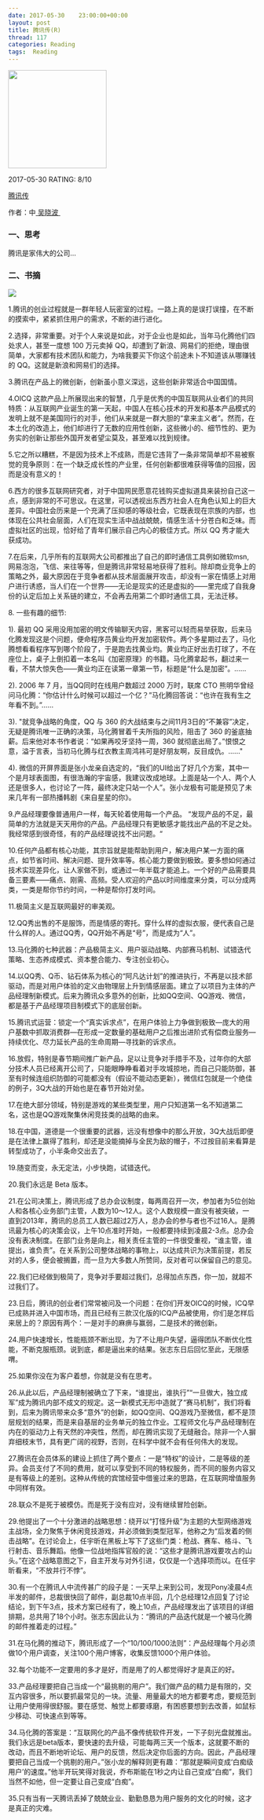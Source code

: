 ```yaml
---
date: 2017-05-30    23:00:00+00:00
layout: post
title: 腾讯传(R)
thread: 117
categories: Reading
tags:  Reading
---
```


<img src="https://images-cn.ssl-images-amazon.com/images/I/41Uk3AIPXqL.jpg" width="200" />

2017-05-30 RATING:  8/10

[腾讯传][1]

作者：中[ 吴晓波 ][2]

### 一、思考

腾讯是家伟大的公司...

### 二、书摘

![][image-1]

1.腾讯的创业过程就是一群年轻人玩密室的过程。一路上真的是误打误撞，在不断的摸索中，紧紧抓住用户的需求，不断的进行进化。

2.选择，非常重要。对于个人来说是如此，对于企业也是如此，当年马化腾他们四处求人，甚至一度想 100 万元卖掉 QQ，却遭到了新浪、网易们的拒绝，理由很简单，大家都有技术团队和能力，为啥我要买下你这个前途未卜不知道该从哪赚钱的 QQ。这就是新浪和网易们的选择。

3.腾讯在产品上的微创新，创新虽小意义深远，这些创新非常适合中国国情。

4.OICQ 这款产品上所展现出来的智慧，几乎是优秀的中国互联网从业者们的共同特质：从互联网产业诞生的第一天起，中国人在核心技术的开发和基本产品模式的发明上就不是美国同行的对手，他们从来就是一群大胆的“拿来主义者”。然而，在本土化的改造上，他们却进行了无数的应用性创新，这些微小的、细节性的、更为务实的创新让那些外国开发者望尘莫及，甚至难以找到规律。

5.它之所以糟糕，不是因为技术上不成熟，而是它违背了一条非常简单却不易被察觉的竞争原则：在一个缺乏成长性的产业里，任何创新都很难获得等值的回报，因而是没有意义的！

6.西方的很多互联网研究者，对于中国网民愿意花钱购买虚拟道具来装扮自己这一点，感到非常的不可思议。在这里，可以透视出东西方社会人在角色认知上的巨大差异。中国社会历来是一个充满了压抑感的等级社会，它既表现在宗族的内部，也体现在公共社会层面，人们在现实生活中战战兢兢，情感生活十分苍白和乏味。而虚拟社区的出现，恰好给了青年们展示自己内心的极佳方式。所以 QQ 秀才能大获成功。

7.在后来，几乎所有的互联网大公司都推出了自己的即时通信工具例如微软msn,网易泡泡，飞信、来往等等，但是腾讯非常轻易地获得了胜利。除却商业竞争上的策略之外，最大原因在于竞争者都从技术层面展开攻击，却没有一家在情感上对用户进行诱惑，当人们在一个世界——无论是现实的还是虚拟的——里完成了自我身份的认定后加上关系链的建立，不会再去用第二个即时通信工具，无法迁移。

8. 一些有趣的细节: 

1). 最初 QQ 采用没用加密的明文传输聊天内容，黑客可以轻而易举获取，后来马化腾发现这是个问题，便命程序员黄业均开发加密软件。两个多星期过去了，马化腾想看看程序写到哪个阶段了，于是跑去找黄业均。黄业均正好出去打球了，不在座位上，桌子上倒扣着一本名叫《加密原理》的书籍。马化腾拿起书，翻过来一看，不禁大惊失色——黄业均正在读第一章第一节，标题是“什么是加密”。......

2). 2006 年 7 月，当QQ同时在线用户数超过 2000 万时，联席 CTO 熊明华曾经问马化腾：“你估计什么时候可以超过一个亿？”马化腾回答说：“也许在我有生之年看不到。”......

3). "就竞争战略的角度，QQ 与 360 的大战结束与之间11月3日的“不兼容”决定，无疑是腾讯唯一正确的决策，马化腾冒着千夫所指的风险，阻击了 360 的釜底抽薪。后来他对本书作者说：“如果再咬牙坚持一周，360 就彻底出局了。”恨恨之意，溢于言表，当初马化腾与红衣教主周鸿祎可是好朋友啊，反目成仇。......"

4). 微信的开屏界面是张小龙亲自选定的，“我们的UI给出了好几个方案，其中一个是月球表面图，有很浩瀚的宇宙感，我建议改成地球。上面是站一个人、两个人还是很多人，也讨论了一阵，最终决定只站一个人”。张小龙极有可能是预见了未来几年有一部热播韩剧《来自星星的你》。

9.产品经理要像普通用户一样，每天轮着使用每一个产品。 “发现产品的不足，最简单的方法就是天天用你的产品。产品经理只有更敏感才能找出产品的不足之处。我经常感到很奇怪，有的产品经理说找不出问题。“

10.任何产品都有核心功能，其宗旨就是能帮助到用户，解决用户某一方面的痛点，如节省时间、解决问题、提升效率等。核心能力要做到极致。要多想如何通过技术实现差异化，让人家做不到，或通过一年半载才能追上。一个好的产品需要具备三要素——痛点、刚需、高频。受人欢迎的产品以时间维度来分类，可以分成两类，一类是帮你节约时间，一种是帮你打发时间。

11.极简主义是互联网最好的审美观。

12.QQ秀出售的不是服饰，而是情感的寄托。﻿穿什么样的虚拟衣服，便代表自己是什么样的人。通过QQ秀，QQ开始不再是“号”，而是成为“人”。

13.马化腾的七种武器：产品极简主义、用户驱动战略、内部赛马机制、试错迭代策略、生态养成模式、资本整合能力、专注创业初心。

14.以QQ秀、Q币、钻石体系为核心的“阿凡达计划”的推进执行，不再是以技术部驱动，而是对用户体验的定义由物理层上升到情感层面。建立了以项目为主体的产品经理制新模式。后来为腾讯众多意外的创新，比如QQ空间、QQ游戏、微信，都是基于产品经理项目制模式下的底层创新。

15.腾讯式运营：锁定一个“真实诉求点”，在用户体验上力争做到极致—庞大的用户基数中抓取消费群—在形成一定数量的基础用户之后推出进阶式有偿商业服务—持续优化、尽力延长产品的生命周期—寻找新的诉求点。

16.放假，特别是春节期间推广新产品，足以让竞争对手措手不及，过年你的大部分技术人员已经离开公司了，只能眼睁睁看着对手攻城掠地，而自己只能防御，甚至有时候连组织防御的可能都没有（假设不能动态更新），微信红包就是一个绝佳的例子，3Q大战的开始也是在春节开始对垒。

17.在绝大部分领域，特别是游戏的某些类型里，用户只知道第一名不知道第二名，这也是QQ游戏聚集休闲竞技类的战略的由来。

18.在中国，道德是一个很重要的武器，远没有想像中的那么开放，3Q大战后即便是在法律上赢得了胜利，却还是没能摘掉与全民为敌的帽子，不过按目前来看算是转型成功了，小半条命交出去了。

19.随变而变，永无定法，小步快跑，试错迭代。

20.我们永远是 Beta 版本。

21.在公司决策上，腾讯形成了总办会议制度，每两周召开一次，参加者为5位创始人和各核心业务部门主管，人数为10～12人。这个人数规模一直没有被突破，一直到2013年，腾讯的总员工人数已超过2万人，总办会的参与者也不过16人。是腾讯最为核心的决策会议，上午10点准时开始，一般都要持续到凌晨2-3点。总办会没有表决制度。在部门业务是向上，相关责任主管的一件很受重视，“谁主管，谁提出，谁负责”。在关系到公司整体战略的事物上，以达成共识为决策前提，若反对的人多，便会被搁置，而一旦为大多数人所赞同，反对者可以保留自己的意见。

22.我们已经做到极简了，竞争对手要超过我们，总得加点东西，你一加，就超不过我们了。

23.日后，腾讯的创业者们常常被问及一个问题：在你们开发OICQ的时候，ICQ早已成熟并进入中国市场，而且已经有三款汉化版的ICQ产品被使用，你们是怎样后来居上的？原因有两个：一是对手的麻痹与赢弱，二是技术的微创新。

24.用户快速增长，性能瓶颈不断出现，为了不让用户失望，逼得团队不断优化性能，不断克服瓶颈。说到底，都是逼出来的结果。张志东日后回忆至此，无限感喟。

25.如果你没在为客户着想，你就是没有在思考。

26.从此以后，产品经理制被确立了下来，“谁提出，谁执行”“一旦做大，独立成军”成为腾讯内部不成文的规定。这一新模式无形中造就了“赛马机制”，我们将看到，后来为腾讯带来众多“意外”的创新，如QQ空间、QQ游戏乃至微信，都不是顶层规划的结果，而是来自基层的业务单元的独立作业。工程师文化与产品经理制在内在的驱动力上有天然的冲突性，然而，却在腾讯实现了无缝融合。除非一个人摒弃细枝末节，具有更广阔的视野，否则，在科学中就不会有任何伟大的发现。

27.腾讯在会员体系的建设上抓住了两个要点：一是“特权”的设计，二是等级的差异。会员支付了不同的费用，就可以享受到不同的特权服务，而不同的服务内容又是有等级上的差别。这种从传统的宾馆经营中借鉴过来的思路，在互联网增值服务中同样有效。

28.联众不是死于被模仿。而是死于没有应对，没有继续冒险创新。

29.他提出了一个十分激进的战略思想：绕开以“打怪升级”为主题的大型网络游戏主战场，全力聚焦于休闲竞技游戏，并必须做到类型冠军，他称之为“后发着的侧击战略”。在讨论会上，任宇昕在黑板上写下了这些门类：枪战、赛车、格斗、飞行射击、音乐舞蹈。他像一位战地指挥官般的说：“这些才是腾讯游戏要攻占的山头。”在这个战略意图之下，自主开发与对外引进，仅仅是一个选择项而以。在任宇昕看来，“不放并行不悖”。

30.有一个在腾讯人中流传甚广的段子是：一天早上来到公司，发现Pony凌晨4点半发的邮件，总裁很快回了邮件，副总裁10点半回，几个总经理12点回复了讨论结论，到下午3点，技术方案已经有了，晚上10点，产品经理发出了该项目的详细排期，总共用了18个小时。张志东因此认为：“腾讯的产品迭代就是一个被马化腾的邮件推着走的过程。”

31.在马化腾的推动下，腾讯形成了一个“10/100/1000法则”：产品经理每个月必须做10个用户调查，关注100个用户博客，收集反馈1000个用户体验。

32.每个功能不一定要用的多才是好，而是用了的人都觉得好才是真正的好。

33.产品经理要把自己当成一个“最挑剔的用户”。我们做产品的精力是有限的，交互内容很多，所以要抓最常见的一块。流量、用量最大的地方都要考虑，要规范到让用户使用得很舒服。要在感觉、触觉上都要琢磨，有困惑要想到去改善，如鼠标少移动、可快速点到等等。

34.马化腾的答案是：“互联网化的产品不像传统软件开发，一下子刻光盘就推出。我们永远是beta版本，要快速的去升级，可能每两三天一个版本，这就要不断的改动，而且不断地听论坛、用户的反馈，然后决定你后面的方向。因此，产品经理要把自己当成一个挑剔的用户。”张小龙的解释则更有趣：“那就是瞬间变成‘白痴级用户’的速度。”他半开玩笑得对我说，乔布斯能在1秒之内让自己变成“白痴”，我们当然不如他，但一定要让自己变成“白痴”。

35.只有当有一天腾讯丢掉了兢兢业业、勤勤恳恳为用户服务的文化的时候，这才是真正的灾难。




















[1]:	https://www.amazon.cn/%E8%85%BE%E8%AE%AF%E4%BC%A01998-2016-%E4%B8%AD%E5%9B%BD%E4%BA%92%E8%81%94%E7%BD%91%E5%85%AC%E5%8F%B8%E8%BF%9B%E5%8C%96%E8%AE%BA-%E5%90%B4%E6%99%93%E6%B3%A2/dp/B01MXUN77A
[2]:	%E4%B8%89%E8%8A%82%E8%AF%BE

[image-1]:	/images/%E8%85%BE%E8%AE%AF%E4%BC%A0.png